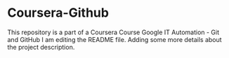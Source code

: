 # Coursera-Github
This repository is a part of a Coursera Course Google IT Automation - Git and GitHub
I am editing the README file. Adding some more details about the project description.

